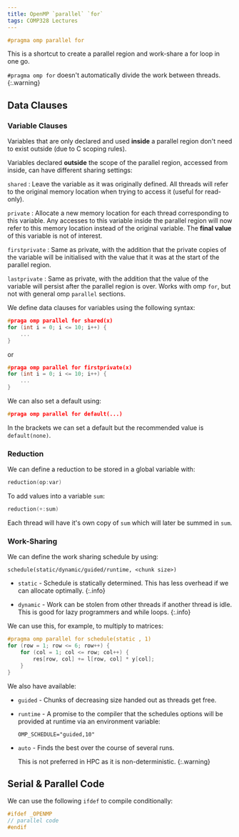 ```yaml
---
title: OpenMP `parallel` `for`
tags: COMP328 Lectures
---
```


```c
#pragma omp parallel for
```

This is a shortcut to create a parallel region and work-share a for loop in one go.

`#pragma omp for` doesn't automatically divide the work between threads.
{:.warning}

## Data Clauses
### Variable Clauses
Variables that are only declared and used **inside** a parallel region don't need to exist outside (due to C scoping rules).

Variables declared **outside** the scope of the parallel region, accessed from inside, can have different sharing settings:

`shared`
: Leave the variable as it was originally defined. All threads will refer to the original memory location when trying to access it (useful for read-only).

`private`
: Allocate a new memory location for each thread corresponding to this variable. Any accesses to this variable inside the parallel region will now refer to this memory location instead of the original variable. The **final value** of this variable is not of interest.

`firstprivate`
: Same as private, with the addition that the private copies of the variable will be initialised with the value that it was at the start of the parallel region.

`lastprivate`
: Same as private, with the addition that the value of the variable will persist after the parallel region is over. Works with omp `for`, but not with general omp `parallel` sections.

We define data clauses for variables using the following syntax:

```c
#praga omp parallel for shared(x)
for (int i = 0; i <= 10; i++) {
	...
}
```

or

```c
#praga omp parallel for firstprivate(x)
for (int i = 0; i <= 10; i++) {
	...
}
```

We can also set a default using:

```c
#praga omp parallel for default(...)
```

In the brackets we can set a default but the recommended value is `default(none)`.

### Reduction

We can define a reduction to be stored in a global variable with:

```c
reduction(op:var)
```

To add values into a variable `sum`:

```c
reduction(+:sum)
```

Each thread will have it's own copy of `sum` which will later be summed in `sum`.

### Work-Sharing
We can define the work sharing schedule by using:

```
schedule(static/dynamic/guided/runtime, <chunk size>)
```

* `static` - Schedule is statically determined.
	This has less overhead if we can allocate optimally.
	{:.info}
	
* `dynamic` - Work can be stolen from other threads if another thread is idle.
	This is good for lazy programmers and while loops.
	{:.info}

We can use this, for example, to multiply to matrices:

```c
#pragma omp parallel for schedule(static , 1)
for (row = 1; row <= 6; row++) {
	for (col = 1; col <= row; col++) {
		res[row, col] += l[row, col] * y[col];
	}
}
```

We also have available:

* `guided` - Chunks of decreasing size handed out as threads get free. 
* `runtime` - A promise to the compiler that the schedules options will be provided at runtime via an environment variable:
	
	```shell
	OMP_SCHEDULE="guided,10"
	```
* `auto` - Finds the best over the course of several runs.
	
	This is not preferred in HPC as it is non-deterministic.
	{:.warning}

## Serial & Parallel Code
We can use the following `ifdef` to compile conditionally:

```c
#ifdef _OPENMP
// parallel code
#endif
```
